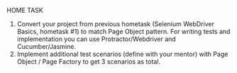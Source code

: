 HOME TASK
1.	Convert your project from previous hometask (Selenium WebDriver Basics, hometask #1) to match Page Object pattern. For writing tests and implementation you can use Protractor/Webdriver and Cucumber/Jasmine.
2.	Implement additional test scenarios (define with your mentor) with Page Object / Page Factory to get 3 scenarios as total.


